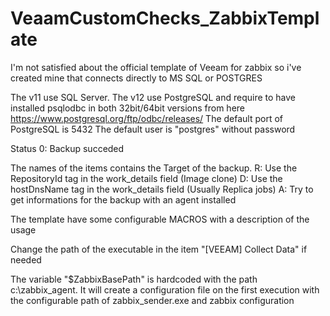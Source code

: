 # VeaamCustomChecks_ZabbixTemplate
I'm not satisfied about the official template of Veeam for zabbix so i've created mine that connects directly to MS SQL or POSTGRES

The v11 use SQL Server.
The v12 use PostgreSQL and require to have installed psqlodbc in both 32bit/64bit versions from here https://www.postgresql.org/ftp/odbc/releases/
The default port of PostgreSQL is 5432
The default user is "postgres" without password

Status 0: Backup succeded

The names of the items contains the Target of the backup.
R: Use the RepositoryId tag in the work_details field (Image clone)
D: Use the hostDnsName tag in the work_details field (Usually Replica jobs)
A: Try to get informations for the backup with an agent installed

The template have some configurable MACROS with a description of the usage

Change the path of the executable in the item "[VEEAM] Collect Data" if needed

The variable "$ZabbixBasePath" is hardcoded with the path c:\zabbix_agent.
It will create a configuration file on the first execution with the configurable path of zabbix_sender.exe and zabbix configuration

